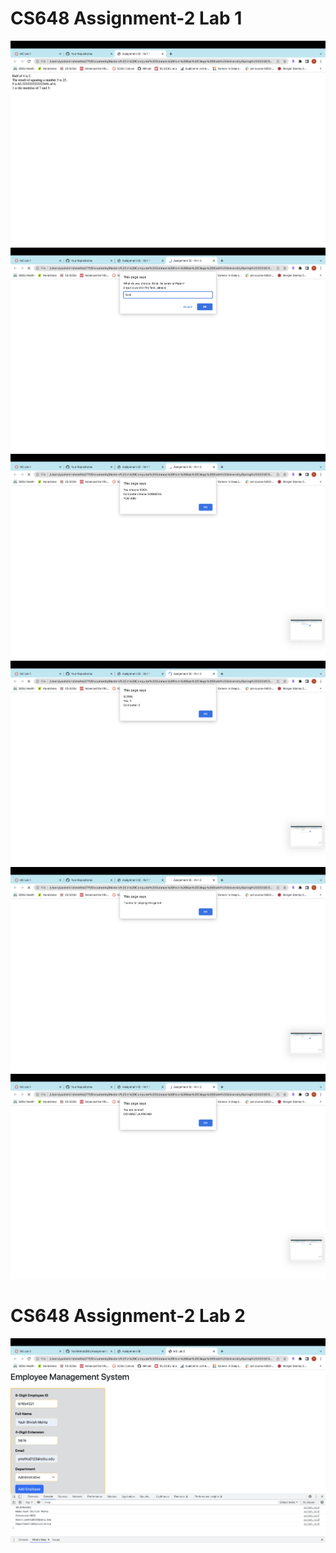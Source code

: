 # CS648 Assignment-2 Lab 1

<img src="screenshots/1.png" alt="">
<img src="screenshots/2.png" alt="">
<img src="screenshots/3.png" alt="">
<img src="screenshots/4.png" alt="">
<img src="screenshots/5.png" alt="">
<img src="screenshots/6.png" alt="">

# CS648 Assignment-2 Lab 2
<img src="screenshots/2_1.png" alt="">